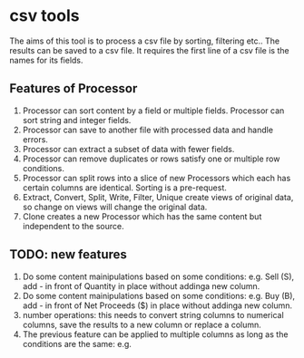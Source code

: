 # csv tools

The aims of this tool is to process a csv file by sorting, filtering etc.. The results can be saved to a csv file.
It requires the first line of a csv file is the names for its fields.

## Features of Processor
1. Processor can sort content by a field or multiple fields. Processor can sort string and integer fields.
1. Processor can save to another file with processed data and handle errors.
1. Processor can extract a subset of data with fewer fields.
1. Processor can remove duplicates or rows satisfy one or multiple row conditions.
1. Processor can split rows into a slice of new Processors which each has certain columns are identical. Sorting is a pre-request.
1. Extract, Convert, Split, Write, Filter, Unique create views of original data, so change on views will change the original data.
1. Clone creates a new Processor which has the same content but independent to the source.


## TODO: new features
1. Do some content mainipulations based on some conditions: e.g. Sell (S), add - in front of Quantity in place without addinga new column.
1. Do some content mainipulations based on some conditions: e.g. Buy (B), add - in front of Net Proceeds ($) in place without addinga new column.
1. number operations: this needs to convert string columns to numerical columns, save the results to a new column or replace a column.
1. The previous feature can be applied to multiple columns as long as the conditions are the same: e.g. 